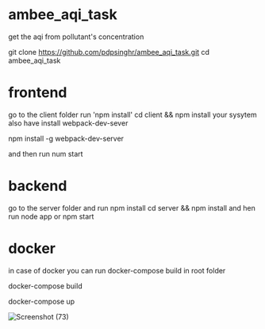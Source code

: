 # ambee_aqi_task
get the aqi from pollutant's concentration

git clone https://github.com/pdpsinghr/ambee_aqi_task.git
cd ambee_aqi_task

# frontend
go to the client folder run 'npm install'
cd client && npm install
your sysytem also have install webpack-dev-sever

npm install -g webpack-dev-server

and then run num start


# backend
go to the server folder and run npm install
cd server && npm install
and hen run node app or npm start


# docker
in case of docker you can run docker-compose build in root folder

docker-compose build

docker-compose up


![Screenshot (73)](https://user-images.githubusercontent.com/26812447/63239324-5af67780-c268-11e9-88e9-62a5b4f3cfca.png)
